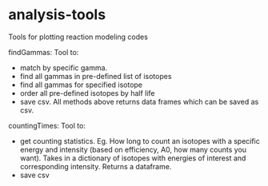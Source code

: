 # analysis-tools

Tools for plotting reaction modeling codes


findGammas:
	Tool to:
- match by specific gamma.
- find all gammas in pre-defined list of isotopes
- find all gammas for specified isotope
- order all pre-defined isotopes by half life
- save csv. All methods above returns data frames which can be saved as csv.
	
countingTimes:
	Tool to: 
- get counting statistics. Eg. How long to count an isotopes with a specific energy and intensity (based on efficiency, A0, how many counts you want). Takes in a dictionary of isotopes with energies of interest and corresponding intensity. Returns a dataframe. 
- save csv



